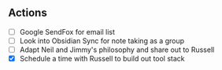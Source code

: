 ## Actions
- [ ] Google SendFox for email list
- [ ] Look into Obsidian Sync for note taking as a group
- [ ] Adapt Neil and Jimmy's philosophy and share out to Russell
- [x] Schedule a time with Russell to build out tool stack